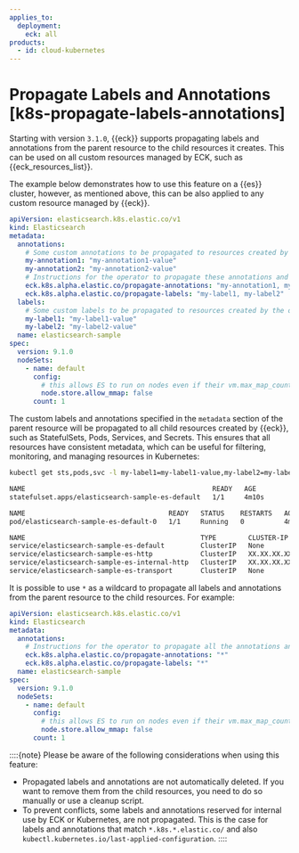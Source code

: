 ```yaml
---
applies_to:
  deployment:
    eck: all
products:
  - id: cloud-kubernetes
---
```


# Propagate Labels and Annotations [k8s-propagate-labels-annotations]

Starting with version `3.1.0`, {{eck}} supports propagating labels and annotations from the parent resource to the child resources it creates. This can be used on all custom resources managed by ECK, such as {{eck_resources_list}}.

The example below demonstrates how to use this feature on a {{es}} cluster, however, as mentioned above, this can be also applied to any custom resource managed by {{eck}}.

```yaml
apiVersion: elasticsearch.k8s.elastic.co/v1
kind: Elasticsearch
metadata:
  annotations:
    # Some custom annotations to be propagated to resources created by the operator.
    my-annotation1: "my-annotation1-value"
    my-annotation2: "my-annotation2-value"
    # Instructions for the operator to propagate these annotations and labels to resources it creates.
    eck.k8s.alpha.elastic.co/propagate-annotations: "my-annotation1, my-annotation2"
    eck.k8s.alpha.elastic.co/propagate-labels: "my-label1, my-label2"
  labels:
    # Some custom labels to be propagated to resources created by the operator.
    my-label1: "my-label1-value"
    my-label2: "my-label2-value"
  name: elasticsearch-sample
spec:
  version: 9.1.0
  nodeSets:
    - name: default
      config:
        # this allows ES to run on nodes even if their vm.max_map_count has not been increased, at a performance cost
        node.store.allow_mmap: false
      count: 1
```

The custom labels and annotations specified in the `metadata` section of the parent resource will be propagated to all child resources created by {{eck}}, such as StatefulSets, Pods, Services, and Secrets. This ensures that all resources have consistent metadata, which can be useful for filtering, monitoring, and managing resources in Kubernetes:

```sh
kubectl get sts,pods,svc -l my-label1=my-label1-value,my-label2=my-label2-value
```

```sh
NAME                                               READY   AGE
statefulset.apps/elasticsearch-sample-es-default   1/1     4m10s

NAME                                    READY   STATUS    RESTARTS   AGE
pod/elasticsearch-sample-es-default-0   1/1     Running   0          4m9s

NAME                                            TYPE        CLUSTER-IP       EXTERNAL-IP   PORT(S)    AGE
service/elasticsearch-sample-es-default         ClusterIP   None             <none>        9200/TCP   4m12s
service/elasticsearch-sample-es-http            ClusterIP   XX.XX.XX.XX      <none>        9200/TCP   4m14s
service/elasticsearch-sample-es-internal-http   ClusterIP   XX.XX.XX.XX      <none>        9200/TCP   4m14s
service/elasticsearch-sample-es-transport       ClusterIP   None             <none>        9300/TCP   4m14s
```

It is possible to use `*` as a wildcard to propagate all labels and annotations from the parent resource to the child resources. For example:

```yaml
apiVersion: elasticsearch.k8s.elastic.co/v1
kind: Elasticsearch
metadata:
  annotations:
    # Instructions for the operator to propagate all the annotations and labels to resources it creates.
    eck.k8s.alpha.elastic.co/propagate-annotations: "*"
    eck.k8s.alpha.elastic.co/propagate-labels: "*"
  name: elasticsearch-sample
spec:
  version: 9.1.0
  nodeSets:
    - name: default
      config:
        # this allows ES to run on nodes even if their vm.max_map_count has not been increased, at a performance cost
        node.store.allow_mmap: false
      count: 1
```

::::{note}
Please be aware of the following considerations when using this feature:
* Propagated labels and annotations are not automatically deleted. If you want to remove them from the child resources, you need to do so manually or use a cleanup script.
* To prevent conflicts, some labels and annotations reserved for internal use by ECK or Kubernetes, are not propagated. This is the case for labels and annotations that match `*.k8s.*.elastic.co/` and also `kubectl.kubernetes.io/last-applied-configuration`.
::::
